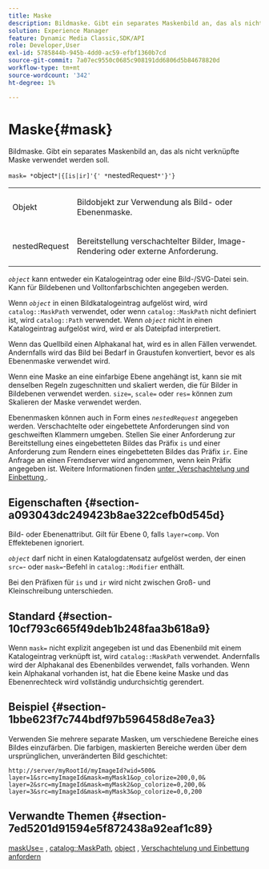 ```yaml
---
title: Maske
description: Bildmaske. Gibt ein separates Maskenbild an, das als nicht verknüpfte Maske verwendet werden soll.
solution: Experience Manager
feature: Dynamic Media Classic,SDK/API
role: Developer,User
exl-id: 5785844b-945b-4dd0-ac59-efbf1360b7cd
source-git-commit: 7a07ec9550c0685c908191dd6806d5b84678820d
workflow-type: tm+mt
source-wordcount: '342'
ht-degree: 1%

---
```


# Maske{#mask}

Bildmaske. Gibt ein separates Maskenbild an, das als nicht verknüpfte Maske verwendet werden soll.

`mask= *`object`*|{[is|ir]'{' *`nestedRequest`*'}'}`

<table id="simpletable_F5A8CD8D7E9B48DAB3C8184E8FE60D9B"> 
 <tr class="strow"> 
  <td class="stentry"> <p><span class="varname"> Objekt</span> </p></td> 
  <td class="stentry"> <p>Bildobjekt zur Verwendung als Bild- oder Ebenenmaske. </p></td> 
 </tr> 
 <tr class="strow"> 
  <td class="stentry"> <p><span class="varname"> nestedRequest</span> </p></td> 
  <td class="stentry"> <p>Bereitstellung verschachtelter Bilder, Image-Rendering oder externe Anforderung. </p></td> 
 </tr> 
</table>

*`object`* kann entweder ein Katalogeintrag oder eine Bild-/SVG-Datei sein. Kann für Bildebenen und Volltonfarbschichten angegeben werden.

Wenn *`object`* in einen Bildkatalogeintrag aufgelöst wird, wird `catalog::MaskPath` verwendet, oder wenn `catalog::MaskPath` nicht definiert ist, wird `catalog::Path` verwendet. Wenn *`object`* nicht in einen Katalogeintrag aufgelöst wird, wird er als Dateipfad interpretiert.

Wenn das Quellbild einen Alphakanal hat, wird es in allen Fällen verwendet. Andernfalls wird das Bild bei Bedarf in Graustufen konvertiert, bevor es als Ebenenmaske verwendet wird.

Wenn eine Maske an eine einfarbige Ebene angehängt ist, kann sie mit denselben Regeln zugeschnitten und skaliert werden, die für Bilder in Bildebenen verwendet werden. `size=`, `scale=` oder `res=` können zum Skalieren der Maske verwendet werden.

Ebenenmasken können auch in Form eines *`nestedRequest`* angegeben werden. Verschachtelte oder eingebettete Anforderungen sind von geschweiften Klammern umgeben. Stellen Sie einer Anforderung zur Bereitstellung eines eingebetteten Bildes das Präfix `is` und einer Anforderung zum Rendern eines eingebetteten Bildes das Präfix `ir`. Eine Anfrage an einen Fremdserver wird angenommen, wenn kein Präfix angegeben ist. Weitere Informationen finden [ unter „Verschachtelung und Einbettung ](../../../../../is-api/http-ref/image-serving-api-ref/c-http-protocol-reference/c-syntax-and-features/r-request-nesting-and-embedding.md#reference-38ec66d4062046589e16c39bf1c6049b).

## Eigenschaften {#section-a093043dc249423b8ae322cefb0d545d}

Bild- oder Ebenenattribut. Gilt für Ebene 0, falls `layer=comp`. Von Effektebenen ignoriert.

*`object`* darf nicht in einen Katalogdatensatz aufgelöst werden, der einen `src=`- oder `mask=`-Befehl in `catalog::Modifier` enthält.

Bei den Präfixen für `is` und `ir` wird nicht zwischen Groß- und Kleinschreibung unterschieden.

## Standard {#section-10cf793c665f49deb1b248faa3b618a9}

Wenn `mask=` nicht explizit angegeben ist und das Ebenenbild mit einem Katalogeintrag verknüpft ist, wird `catalog::MaskPath` verwendet. Andernfalls wird der Alphakanal des Ebenenbildes verwendet, falls vorhanden. Wenn kein Alphakanal vorhanden ist, hat die Ebene keine Maske und das Ebenenrechteck wird vollständig undurchsichtig gerendert.

## Beispiel {#section-1bbe623f7c744bdf97b596458d8e7ea3}

Verwenden Sie mehrere separate Masken, um verschiedene Bereiche eines Bildes einzufärben. Die farbigen, maskierten Bereiche werden über dem ursprünglichen, unveränderten Bild geschichtet:

`http://server/myRootId/myImageId?wid=500& layer=1&src=myImageId&mask=myMask1&op_colorize=200,0,0& layer=2&src=myImageId&mask=myMask2&op_colorize=0,200,0& layer=3&src=myImageId&mask=myMask3&op_colorize=0,0,200`

## Verwandte Themen {#section-7ed5201d91594e5f872438a92eaf1c89}

[maskUse=](../../../../../is-api/http-ref/image-serving-api-ref/c-http-protocol-reference/c-command-reference/r-maskuse.md#reference-9bb1fb5eee4a4bd38f33dadc1a752464) , [catalog::MaskPath](/help/aem-is-ir-api/is-api/image-catalog/image-serving-api-ref/c-image-catalog-reference/c-image-svg-data-reference/c-image-data-reference/r-maskpath-cat.md), [object](../../../../../is-api/http-ref/image-serving-api-ref/c-http-protocol-reference/c-data-types/r-object.md#reference-2591bd24548d462782c68d138ef795a0) , [Verschachtelung und Einbettung anfordern](../../../../../is-api/http-ref/image-serving-api-ref/c-http-protocol-reference/c-syntax-and-features/r-request-nesting-and-embedding.md#reference-38ec66d4062046589e16c39bf1c6049b)
